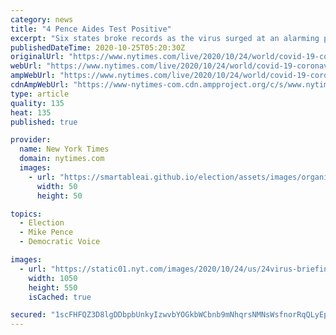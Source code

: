 ```yaml
---
category: news
title: "4 Pence Aides Test Positive"
excerpt: "Six states broke records as the virus surged at an alarming pace. Dr. Anthony Fauci suggested the U.S. might need a national mask mandate."
publishedDateTime: 2020-10-25T05:20:30Z
originalUrl: "https://www.nytimes.com/live/2020/10/24/world/covid-19-coronavirus-updates?name=styln-coronavirus&label=undefined&block=storyline_menu_recirc&impression_id=8b644a51-1681-11eb-865f-353ca55f0bc4&variant=undefined"
webUrl: "https://www.nytimes.com/live/2020/10/24/world/covid-19-coronavirus-updates?name=styln-coronavirus&label=undefined&block=storyline_menu_recirc&impression_id=8b644a51-1681-11eb-865f-353ca55f0bc4&variant=undefined"
ampWebUrl: "https://www.nytimes.com/live/2020/10/24/world/covid-19-coronavirus-updates.amp.html"
cdnAmpWebUrl: "https://www-nytimes-com.cdn.ampproject.org/c/s/www.nytimes.com/live/2020/10/24/world/covid-19-coronavirus-updates.amp.html"
type: article
quality: 135
heat: 135
published: true

provider:
  name: New York Times
  domain: nytimes.com
  images:
    - url: "https://smartableai.github.io/election/assets/images/organizations/nytimes.com-50x50.jpg"
      width: 50
      height: 50

topics:
  - Election
  - Mike Pence
  - Democratic Voice

images:
  - url: "https://static01.nyt.com/images/2020/10/24/us/24virus-briefing-record2/merlin_178956543_7b911ad5-0186-4e53-ab31-4d31bf107a0a-facebookJumbo.jpg"
    width: 1050
    height: 550
    isCached: true

secured: "1scFHFQZ3D8lgDDbpbUnkyIzwvbYOGkbWCbnb9mNhqrsNMNsWsfnorRqQLyEpGLqJ1E/NrB4gwNQN568kDSbi4YQJUa8auhZ+Ph29s6EVxbWy6tj/Gvk9MGlIsP8D+1K3np2SQXZNAqcuYATZ579bqSL1qsZ5WijWlBLDIRyesGTP7QBR81cSOo9wi7ul1CLTI5LU2xxlz/G10BPD9KTkBCJquLiW2MR5wFWu5NduXo/hAzazD9yeoKEcU7NYIx6mxG7rNgPdZHHzTiLYWqch7hvySWBgFxnveSHg6Gt3hFEUHp7gL860dmD0YIsHn7E2g2tchjVQLhqRPnXAh+aPRx2LPtbCqjyGN0BPIk5DYI=;Cq4b5G3LfMk9DnbPNF33mQ=="
---
```


